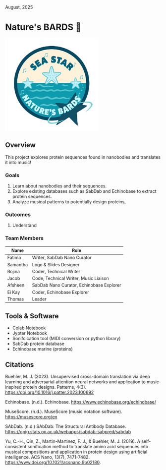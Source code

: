 
August, 2025
# Nature's BARDS 🧬
<img src="images/logo.png" alt="Logo" height="300">

## Overview
This project explores protein sequences found in nanobodies and translates it into music!

### Goals
1. Learn about nanobodies and their sequences.
2. Explore existing databases such as SabDab and Echinobase to extract protein sequences.
3. Analyze musical patterns to potentially design proteins,


### Outcomes
1. Understand 


### Team Members

| Name     | Role                                     |
|----------|------------------------------------------|
| Fatima   | Writer, SabDab Nano Curator              |
| Samantha | Logo & Slides Designer                   |
| Rojina   | Coder, Technical Writer                  |
| Jacob    | Code, Technical Writer, Music Liaison    |
| Afsheen  | SabDab Nano Curator, Echinobase Explorer |
| Ei Kay   | Coder, Echinobase Explorer               |                                           
| Thomas   | Leader                                   |
      


## Tools & Software
  - Colab Notebook
  - Jypter Notebook
  - Sonifcication tool (MIDI conversion or python library)
  - SabDab protein database
  - Echinobase marine (proteins)

### 


## Citations
Buehler, M. J. (2023). Unsupervised cross-domain translation via deep learning and adversarial attention neural networks and application to music-inspired protein designs. Patterns, 4(3). https://doi.org/10.1016/j.patter.2023.100692 

Echinobase. (n.d.). Echinobase. https://www.echinobase.org/echinobase/

MuseScore. (n.d.). MuseScore (music notation software). https://musescore.org/en

SAbDab. (n.d.) SAbDab: The Structural Antibody Database. https://opig.stats.ox.ac.uk/webapps/sabdab-sabpred/sabdab

Yu, C.-H., Qin, Z., Martin-Martinez, F. J., & Buehler, M. J. (2019). A self-consistent sonification method to translate amino acid sequences into  musical compositions and application in protein design using artificial intelligence. ACS Nano, 13(7), 7471-7482. https://www.doi.org/10.1021/acsnano.9b02180.
###

